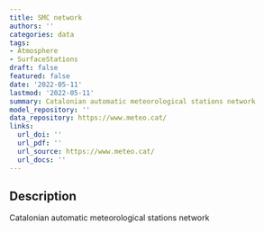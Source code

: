 ```yaml
---
title: SMC network
authors: ''
categories: data
tags:
- Atmosphere
- SurfaceStations
draft: false
featured: false
date: '2022-05-11'
lastmod: '2022-05-11'
summary: Catalonian automatic meteorological stations network
model_repository: ''
data_repository: https://www.meteo.cat/
links:
  url_doi: ''
  url_pdf: ''
  url_source: https://www.meteo.cat/
  url_docs: ''
---
```


## Description

Catalonian automatic meteorological stations network

